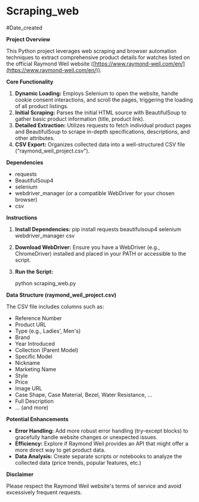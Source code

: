 # Scraping_web

#Date_created


**Project Overview**

This Python project leverages web scraping and browser automation techniques to extract comprehensive product details for watches listed on the official Raymond Weil website ([https://www.raymond-weil.com/en/](https://www.raymond-weil.com/en/)).

**Core Functionality**

1.  **Dynamic Loading:**  Employs Selenium to open the website, handle cookie consent interactions, and scroll the pages, triggering the loading of all product listings.
2.  **Initial Scraping:**  Parses the initial HTML source with BeautifulSoup to gather basic product information (title, product link).
3.  **Detailed Extraction:**  Utilizes requests to fetch individual product pages and BeautifulSoup to scrape in-depth specifications, descriptions, and other attributes.
4.  **CSV Export:**  Organizes collected data into a well-structured CSV file ("raymond_weil_project.csv").

**Dependencies**

*   requests
*   BeautifulSoup4
*   selenium
*   webdriver_manager (or a compatible WebDriver for your chosen browser)
*   csv

**Instructions**

1.  **Install Dependencies:** 
    pip install requests beautifulsoup4 selenium webdriver_manager csv

    
3.  **Download WebDriver:**  Ensure you have a WebDriver (e.g., ChromeDriver) installed and placed in your PATH or accessible to the script.
4.  **Run the Script:**
    
    python scraping_web.py
    

**Data Structure (raymond_weil_project.csv)**

The CSV file includes columns such as:

*   Reference Number
*   Product URL
*   Type (e.g., Ladies', Men's)
*   Brand 
*   Year Introduced
*   Collection (Parent Model)
*   Specific Model
*   Nickname
*   Marketing Name
*   Style
*   Price
*   Image URL
*   Case Shape, Case Material, Bezel, Water Resistance, ... 
*   Full Description
*   ... (and more)

**Potential Enhancements**

*   **Error Handling:** Add more robust error handling (try-except blocks) to gracefully handle website changes or unexpected issues.
*   **Efficiency:**  Explore if Raymond Weil provides an API that might offer a more direct way to get product data.
*   **Data Analysis:**  Create separate scripts or notebooks to analyze the collected data (price trends, popular features, etc.)

**Disclaimer**

Please  respect the Raymond Weil website's terms of service and avoid excessively frequent requests.
